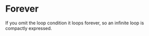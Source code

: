 # Forever

If you omit the loop condition it loops forever, so an infinite loop is
compactly expressed.
